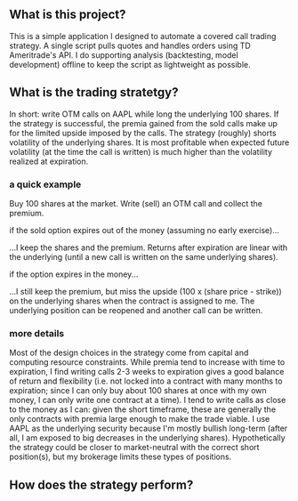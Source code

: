 ## What is this project?

This is a simple application I designed to automate a covered call trading strategy. A single script pulls quotes and handles orders using TD Ameritrade's API. I do supporting analysis (backtesting, model development) offline to keep the script as lightweight as possible.

## What is the trading stratetgy?

In short: write OTM calls on AAPL while long the underlying 100 shares. If the strategy is successful, the premia gained from the sold calls make up for the limited upside imposed by the calls. The strategy (roughly) shorts volatility of the underlying shares. It is most profitable when expected future volatility (at the time the call is written) is much higher than the volatility realized at expiration.

### a quick example

Buy 100 shares at the market.  Write (sell) an OTM call and collect the premium.

if the sold option expires out of the money (assuming no early exercise)...

...I keep the shares and the premium. Returns after expiration are linear with the underlying (until a new call is written on the same underlying shares).

if the option expires in the money...

...I still keep the premium, but miss the upside (100 x (share price - strike)) on the underlying shares when the contract is assigned to me. The underlying position can be reopened and another call can be written.

### more details
Most of the design choices in the strategy come from capital and computing resource constraints. While premia tend to increase with time to expiration, I find writing calls 2-3 weeks to expiration gives a good balance of return and flexibility (i.e. not locked into a contract with many months to expiration; since I can only buy about 100 shares at once with my own money, I can only write one contract at a time). I tend to write calls as close to the money as I can: given the short timeframe, these are generally the only contracts with premia large enough to make the trade viable. I use AAPL as the underlying security because I'm mostly bullish long-term (after all, I am exposed to big decreases in the underlying shares). Hypothetically the strategy could be closer to market-neutral with the correct short position(s), but my brokerage limits these types of positions.

## How does the strategy perform?
